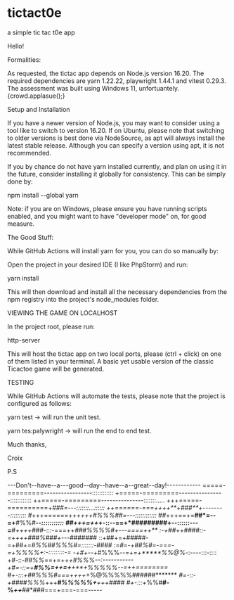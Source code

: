 # tictact0e
a simple tic tac t0e app

Hello!

Formalities:

As requested, the tictac app depends on Node.js version 16.20. The required dependencies are yarn 1.22.22, playwright 1.44.1 and vitest 0.29.3.
The assessment was built using Windows 11, unfortuantely. {crowd.applasue();}

Setup and Installation

If you have a newer version of Node.js, you may want to consider using a tool like <nvm> to switch to version 16.20.
If on Ubuntu, please note that switching to older versions is best done via NodeSource, as apt will always install the latest stable release.
Although you can specify a version using apt, it is not recommended.

If you by chance do not have yarn installed currently, and plan on using it in the future, consider installing it globally for consistency.
This can be simply done by:

npm install --global yarn

Note: if you are on Windows, please ensure you have running scripts enabled, and you might want to have "developer mode" on, for good measure.

The Good Stuff:

While GitHub Actions will install yarn for you, you can do so manually by:

Open the project in your desired IDE (I like PhpStorm) and run:

yarn install

This will then download and install all the necessary dependencies from the npm registry into the project's node_modules folder.

VIEWING THE GAME ON LOCALHOST

In the project root, please run:

http-server

This will host the tictac app on two local ports, please (ctrl + click) on one of them listed in your terminal.
A basic yet usable version of the classic Ticactoe game will be generated.

TESTING

While GitHub Actions will automate the tests, please note that the project is configured as follows:

yarn test -> will run the unit test.

yarn tes:palywright -> will run the end to end test.

Much thanks,

Croix


P.S



---Don't--have--a---good--day--have--a--great--day!------------
        =====-=========-----------------::::::::::::
        +=====-=========----------------::::::::::::
        ++=====-=========---------------:::::::.....
        +++=====-==========+*###=---:::::::...::::::
        *++======-===++++**+*###**+--------:::::::::
        #*+++======+***+++++#%%%#*#*=---::::::::::::
        ##*+++==+=**##*=--=+**#%%#*****--:::::::::::
        *##*+++=++***+-::--==+*#########+--::::::---
        =**#*++++###*-:::-===++*###%%%%#+---====++**
        :-+##*++####*::-=++++***###%###*+*---#######
        ::+##+=+#####-=+##+=*#%%##%%%#=:::::::-*####
        :=*#*=-+*##%#=-===-=+****%%%%+:-:::::::::-=*
        -+*#+--+*#%%%*--=+=+*****%%@%*-:----:::-::::
        +*#*-::-*##%%*==+=++****+#%%%*--:-----------
        +*#=-::=+**#%%=++=+**+**+%%%%%*--=++========
        *#+-:::+*##%%%#===++++*+%@%%%%%######*******
        *#=-::-+####%%%*+++****#%%%%%*+****++*+*####
        #+-:::+*%%#**#-%*++***##*###===+===-===-----
